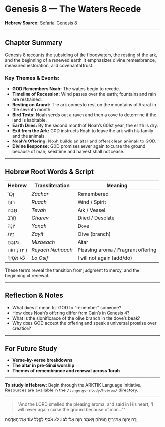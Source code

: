# Genesis 8 — The Waters Recede

**Hebrew Source:** [Sefaria: Genesis 8](https://www.sefaria.org/Genesis.8)

---

## Chapter Summary

Genesis 8 recounts the subsiding of the floodwaters, the resting of the ark, and the beginning of a renewed earth. It emphasizes divine remembrance, measured restoration, and covenantal trust.

### Key Themes & Events:

- **GOD Remembers Noah:** The waters begin to recede.
- **Timeline of Recession:** Wind passes over the earth; fountains and rain are restrained.
- **Resting on Ararat:** The ark comes to rest on the mountains of Ararat in the seventh month.
- **Bird Tests:** Noah sends out a raven and then a dove to determine if the land is habitable.
- **Earth Dries:** By the second month of Noah’s 601st year, the earth is dry.
- **Exit from the Ark:** GOD instructs Noah to leave the ark with his family and the animals.
- **Noah’s Offering:** Noah builds an altar and offers clean animals to GOD.
- **Divine Response:** GOD promises never again to curse the ground because of man; seedtime and harvest shall not cease.

---

## Hebrew Root Words & Script

| Hebrew             | Transliteration   | Meaning                                    |
|--------------------|-------------------|--------------------------------------------|
| זָכַר              | *Zachar*           | Remembered                                 |
| רוּחַ               | *Ruach*            | Wind / Spirit                              |
| תֵּבָה              | *Tevah*            | Ark / Vessel                               |
| חָרֵב              | *Charev*           | Dried / Desolate                           |
| יוֹנָה              | *Yonah*            | Dove                                       |
| זַיִת               | *Zayit*            | Olive (branch)                             |
| מִזְבֵּחַ            | *Mizbeach*         | Altar                                      |
| רֵיחַ נִיחוֹחַ       | *Reyach Nichoach*  | Pleasing aroma / Fragrant offering         |
| לֹא אֹסִיף           | *Lo Osif*          | I will not again (add/do)                  |

These terms reveal the transition from judgment to mercy, and the beginning of renewal.

---

## Reflection & Notes

- What does it mean for GOD to “remember” someone?
- How does Noah’s offering differ from Cain’s in Genesis 4?
- What is the significance of the olive branch in the dove’s beak?
- Why does GOD accept the offering and speak a universal promise over creation?

---

## For Future Study

- **Verse-by-verse breakdowns**
- **The altar in pre-Sinai worship**
- **Themes of remembrance and renewal across Torah**

---

**To study in Hebrew:** Begin through the ARKTIK Language Initiative. Resources are available in the `/language-study/hebrew/` directory.

---

> "And the LORD smelled the pleasing aroma, and said in His heart, 'I will never again curse the ground because of man…'"

וַיָּרַח יְהוָה אֶת־רֵיחַ הַנִּיחֹחַ וַיֹּאמֶר יְהוָה אֶל־לִבּוֹ: לֹא אֹסִף לְקַלֵּל עוֹד אֶת־הָאֲדָמָה